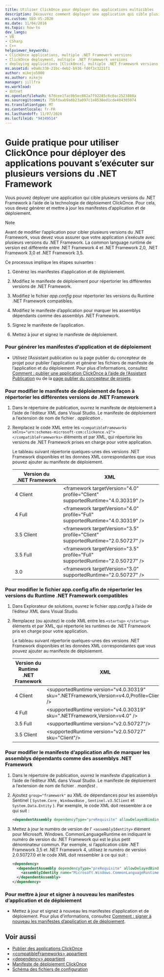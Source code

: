 ```yaml
---
title: Utiliser ClickOnce pour déployer des applications multicibles
description: Découvrez comment déployer une application qui cible plusieurs versions du .NET Framework à l’aide de la technologie de déploiement ClickOnce.
ms.custom: SEO-VS-2020
ms.date: 11/04/2016
ms.topic: how-to
dev_langs:
- VB
- CSharp
- C++
helpviewer_keywords:
- ClickOnce applications, multiple .NET Framework versions
- ClickOnce deployment, multiple .NET Framework versions
- deploying applications [ClickOnce], multiple .NET Framework versions
ms.assetid: e0a8c330-21bc-4eb2-b936-fd0f3c3221f1
author: mikejo5000
ms.author: mikejo
manager: jillfra
ms.workload:
- dotnet
ms.openlocfilehash: 67dcee1fac0b5ec082a7f92285c6c0ac2523800a
ms.sourcegitcommit: 75bfdaab9a8b23a097c1e8538ed1cde404305974
ms.translationtype: MT
ms.contentlocale: fr-FR
ms.lasthandoff: 11/07/2020
ms.locfileid: "94349514"
---
```

# <a name="how-to-use-clickonce-to-deploy-applications-that-can-run-on-multiple-versions-of-the-net-framework"></a>Guide pratique pour utiliser ClickOnce pour déployer des applications pouvant s’exécuter sur plusieurs versions du .NET Framework
Vous pouvez déployer une application qui cible plusieurs versions du .NET Framework à l’aide de la technologie de déploiement ClickOnce. Pour cela, vous devez générer et mettre à jour les manifestes d’application et de déploiement.

> [!NOTE]
> Avant de modifier l’application pour cibler plusieurs versions du .NET Framework, vous devez vous assurer que votre application s’exécute avec plusieurs versions du .NET Framework. La common language runtime de version est différente entre .NET Framework 4 et .NET Framework 2,0, .NET Framework 3,0 et .NET Framework 3,5.

 Ce processus implique les étapes suivantes :

1. Générez les manifestes d’application et de déploiement.

2. Modifiez le manifeste de déploiement pour répertorier les différentes versions de .NET Framework.

3. Modifiez le fichier *app.config* pour répertorier les versions du Runtime .NET Framework compatibles.

4. Modifiez le manifeste d’application pour marquer les assemblys dépendants comme des assemblys .NET Framework.

5. Signez le manifeste de l’application.

6. Mettez à jour et signez le manifeste de déploiement.

### <a name="to-generate-the-application-and-deployment-manifests"></a>Pour générer les manifestes d’application et de déploiement

- Utilisez l’Assistant publication ou la page publier du concepteur de projet pour publier l’application et générer les fichiers de manifeste de l’application et du déploiement. Pour plus d’informations, consultez [Comment : publier une application ClickOnce à l’aide de l’Assistant Publication](../deployment/how-to-publish-a-clickonce-application-using-the-publish-wizard.md) ou de la [page publier du concepteur de projets](../ide/reference/publish-page-project-designer.md).

### <a name="to-change-the-deployment-manifest-to-list-the-multiple-net-framework-versions"></a>Pour modifier le manifeste de déploiement de façon à répertorier les différentes versions de .NET Framework

1. Dans le répertoire de publication, ouvrez le manifeste de déploiement à l’aide de l’éditeur XML dans Visual Studio. Le manifeste de déploiement a l’extension de nom de fichier *. application* .

2. Remplacez le code XML entre les `<compatibleFrameworks xmlns="urn:schemas-microsoft-com:clickonce.v2">` `</compatibleFrameworks>` éléments et par XML, qui répertorie les versions de .NET Framework prises en charge pour votre application.

     Le tableau suivant répertorie quelques-unes des versions .NET Framework disponibles et les données XML correspondantes que vous pouvez ajouter au manifeste de déploiement.

    |Version du .NET Framework|XML|
    |----------------------------|---------|
    |4 Client|\<framework targetVersion="4.0" profile="Client" supportedRuntime="4.0.30319" />|
    |4 Full|\<framework targetVersion="4.0" profile="Full" supportedRuntime="4.0.30319" />|
    |3.5 Client|\<framework targetVersion="3.5" profile="Client" supportedRuntime="2.0.50727" />|
    |3.5 Full|\<framework targetVersion="3.5" profile="Full" supportedRuntime="2.0.50727" />|
    |3.0|\<framework targetVersion="3.0" supportedRuntime="2.0.50727" />|

### <a name="to-change-the-appconfig-file-to-list-the-compatible-net-framework-runtime-versions"></a>Pour modifier le fichier app.config afin de répertorier les versions du Runtime .NET Framework compatibles

1. Dans Explorateur de solutions, ouvrez le fichier *app.config* à l’aide de l’éditeur XML dans Visual Studio.

2. Remplacez (ou ajoutez) le code XML entre les `<startup>` `</startup>` éléments et par XML, qui répertorie les runtimes de .NET Framework pris en charge pour votre application.

     Le tableau suivant répertorie quelques-unes des versions .NET Framework disponibles et les données XML correspondantes que vous pouvez ajouter au manifeste de déploiement.

    |Version du Runtime .NET Framework|XML|
    |------------------------------------|---------|
    |4 Client|\<supportedRuntime version="v4.0.30319" sku=".NETFramework,Version=v4.0,Profile=Client" />|
    |4 Full|\<supportedRuntime version="v4.0.30319" sku=".NETFramework,Version=v4.0" />|
    |3.5 Full|\<supportedRuntime version="v2.0.50727"/>|
    |3.5 Client|\<supportedRuntime version="v2.0.50727" sku="Client"/>|

### <a name="to-change-the-application-manifest-to-mark-dependent-assemblies-as-net-framework-assemblies"></a>Pour modifier le manifeste d’application afin de marquer les assemblys dépendants comme des assemblys .NET Framework

1. Dans le répertoire de publication, ouvrez le manifeste d’application à l’aide de l’éditeur XML dans Visual Studio. Le manifeste de déploiement a l’extension de nom de fichier *. manifest* .

2. Ajoutez `group="framework"` au XML de dépendances pour les assemblys Sentinel ( `System.Core` , `WindowsBase` , `Sentinel.v3.5Client` et `System.Data.Entity` ). Par exemple, le code XML doit ressembler à ce qui suit :

   ```xml
   <dependentAssembly dependencyType="preRequisite" allowDelayedBinding="true" group="framework">
   ```

3. Mettez à jour le numéro de version de l' `<assemblyIdentity>` élément pour Microsoft. Windows. CommonLanguageRuntime en indiquant le numéro de version du .NET Framework qui est le plus petit dénominateur commun. Par exemple, si l’application cible .NET Framework 3,5 et .NET Framework 4, utilisez le numéro de version 2.0.50727.0 et le code XML doit ressembler à ce qui suit :

   ```xml
   <dependency>
     <dependentAssembly dependencyType="preRequisite" allowDelayedBinding="true">
       <assemblyIdentity name="Microsoft.Windows.CommonLanguageRuntime" version="2.0.50727.0" />
     </dependentAssembly>
   </dependency>
   ```

### <a name="to-update-and-re-sign-the-application-and-deployment-manifests"></a>Pour mettre à jour et signer à nouveau les manifestes d’application et de déploiement

- Mettez à jour et signez à nouveau les manifestes d’application et de déploiement. Pour plus d’informations, consultez [Comment : signer à nouveau les manifestes d’application et de déploiement](../deployment/how-to-re-sign-application-and-deployment-manifests.md).

## <a name="see-also"></a>Voir aussi
- [Publier des applications ClickOnce](../deployment/publishing-clickonce-applications.md)
- [\<compatibleFrameworks> appartient](../deployment/compatibleframeworks-element-clickonce-deployment.md)
- [\<dependency> appartient](../deployment/dependency-element-clickonce-application.md)
- [Manifeste de déploiement ClickOnce](../deployment/clickonce-deployment-manifest.md)
- [Schéma des fichiers de configuration](/dotnet/framework/configure-apps/file-schema/index)
